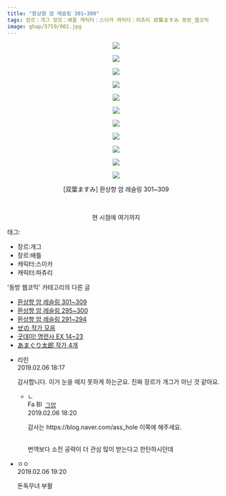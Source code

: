 ```yaml
---
title: "환상향 암 레슬링 301~309"
tags: 장르：개그 장르：배틀 캐릭터：스이카 캐릭터：파츄리 双葉ますみ 동방_웹코믹
image: ghap/5759/001.jpg
---
```

<div class="article">
<p style="text-align: center; clear: none; float: none;"><img src="{{ site.nasurl }}/ghap/5759/001.jpg"/></p>
<p style="text-align: center; clear: none; float: none;"><img src="{{ site.nasurl }}/ghap/5759/002.jpg"/></p>
<p style="text-align: center; clear: none; float: none;"><img src="{{ site.nasurl }}/ghap/5759/003.jpg"/></p>
<p style="text-align: center; clear: none; float: none;"><img src="{{ site.nasurl }}/ghap/5759/004.jpg"/></p>
<p style="text-align: center; clear: none; float: none;"><img src="{{ site.nasurl }}/ghap/5759/005.jpg"/></p>
<p style="text-align: center; clear: none; float: none;"><img src="{{ site.nasurl }}/ghap/5759/006.jpg"/></p>
<p style="text-align: center; clear: none; float: none;"><img src="{{ site.nasurl }}/ghap/5759/007.jpg"/></p>
<p style="text-align: center; clear: none; float: none;"><img src="{{ site.nasurl }}/ghap/5759/008.jpg"/></p>
<p style="text-align: center; clear: none; float: none;"><img src="{{ site.nasurl }}/ghap/5759/009.jpg"/></p>
<p style="text-align: center; clear: none; float: none;"><img src="{{ site.nasurl }}/ghap/5759/010.jpg"/></p>
<p style="text-align: center; clear: none; float: none;"><img src="{{ site.nasurl }}/ghap/5759/011.jpg"/></p>
<p style="text-align: center; clear: none; float: none;">[双葉ますみ] 환상향 암 레슬링 301~309</p>
<p style="text-align: center; clear: none; float: none;"><br/></p>
<p style="text-align: center; clear: none; float: none;">현 시점에 여기까지</p>
</div><div class="tagTrail">
<p>태그: </p>
<ul>
<li>장르:개그</li>
<li>장르:배틀</li>
<li>캐릭터:스이카</li>
<li>캐릭터:파츄리</li>
</ul>
</div><div class="another">
<p>'동방 웹코믹' 카테고리의 다른 글</p>
<ul>
<li><a href="/2019-02-06-ghap_5759">환상향 암 레슬링 301~309</a></li>
<li><a href="/2019-02-06-ghap_5758">환상향 암 레슬링 295~300</a></li>
<li><a href="/2019-02-06-ghap_5757">환상향 암 레슬링 291~294</a></li>
<li><a href="/2019-02-05-ghap_5748">ぜの 작가 모음</a></li>
<li><a href="/2019-02-05-ghap_5746">굿데이! 명련사 EX 14~23</a></li>
<li><a href="/2019-02-05-ghap_5742">あまぐり太郎 작가 4개</a></li>
</ul>
</div><div class="comment">
<ul>
<li class="cb_thumb_off" id="comment15429951">
<div class="cb_comment_area">
<div class="cb_info_area">
<div class="cb_section">
<span class="cb_nick_name">리린</span>
</div>
<div class="cb_section">
<span class="cb_date">2019.02.06 18:17 </span>
</div>
</div>
<div class="cb_dsc_comment">
<p class="cb_dsc">
											감사합니다. 이거 눈을 떼지 못하게 하는군요. 진짜 장르가 개그가 아닌 것 같아요.
										</p>
</div>
<ul>
<li class="cb_thumb_off" id="comment15429953">
<span class="cb_bu_subnode">ㄴ</span>
<div class="cb_comment_area">
<div class="cb_info_area">
<div class="cb_section">
<span class="cb_nick_name"><img alt="Favicon of https://ghaptouhou.tistory.com" height="16" onerror="this.onerror=null;this.parentNode.removeChild(this)" src="https://ghaptouhou.tistory.com/favicon.ico" width="16"/> <img alt="BlogIcon" height="16" onerror="this.parentNode.removeChild(this)" src="https://ghaptouhou.tistory.com/index.gif" width="16"/> <a href="https://ghaptouhou.tistory.com" onclick="return openLinkInNewWindow(this)"> 그압</a><span class="tistoryProfileLayerTrigger" onclick='TistoryProfile.show(event, this, {"title":"\uc800\uae30 \uc774\uac70 \ub098\uc911\uc5d0 \uc218\uc815 \uac00\ub2a5\ud558\ub098\uc694","url":"https:\/\/ghap.tistory.com","nickname":"\uadf8\uc555","items":[]}); return false;'></span></span>
</div>
<div class="cb_section">
<span class="cb_date">2019.02.06 18:20 </span>
</div>
</div>
<div class="cb_dsc_comment">
<p class="cb_dsc">
																감사는 https://blog.naver.com/ass_hole 이쪽에 해주세요.<br/>
<br/>

번역보다 소전 공략이 더 관심 많이 받는다고 한탄하시던데
															</p>
</div>
</div>
</li>
</ul>
</div></li>
<li class="cb_thumb_off" id="comment15429986">
<div class="cb_comment_area">
<div class="cb_info_area">
<div class="cb_section">
<span class="cb_nick_name">ㅇㅇ</span>
</div>
<div class="cb_section">
<span class="cb_date">2019.02.06 19:20 </span>
</div>
</div>
<div class="cb_dsc_comment">
<p class="cb_dsc">
											돈독무녀 부활
										</p>
</div>
</div></li>
</ul>
</div>